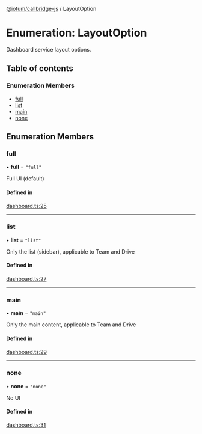 [@iotum/callbridge-js](../README.md) / LayoutOption

# Enumeration: LayoutOption

Dashboard service layout options.

## Table of contents

### Enumeration Members

- [full](LayoutOption.md#full)
- [list](LayoutOption.md#list)
- [main](LayoutOption.md#main)
- [none](LayoutOption.md#none)

## Enumeration Members

### full

• **full** = ``"full"``

Full UI (default)

#### Defined in

[dashboard.ts:25](https://github.com/iotum/callbridge-js/blob/b881159/src/dashboard.ts#L25)

___

### list

• **list** = ``"list"``

Only the list (sidebar), applicable to Team and Drive

#### Defined in

[dashboard.ts:27](https://github.com/iotum/callbridge-js/blob/b881159/src/dashboard.ts#L27)

___

### main

• **main** = ``"main"``

Only the main content, applicable to Team and Drive

#### Defined in

[dashboard.ts:29](https://github.com/iotum/callbridge-js/blob/b881159/src/dashboard.ts#L29)

___

### none

• **none** = ``"none"``

No UI

#### Defined in

[dashboard.ts:31](https://github.com/iotum/callbridge-js/blob/b881159/src/dashboard.ts#L31)
